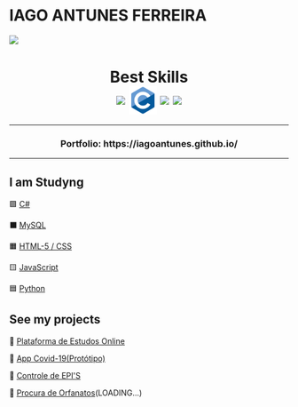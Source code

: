 # IAGO ANTUNES FERREIRA


![](https://imgur.com/DPK9sFs.png)



<h1 align="center">Best Skills <br>

<img src="https://user-images.githubusercontent.com/63758301/117404758-e0a8d380-aee0-11eb-8f4c-771ec5b072b1.png" width = "50" align = "center">  
<img src="https://raw.githubusercontent.com/devicons/devicon/master/icons/c/c-original.svg" width = "50" align = "center" > 
<img src="https://imgur.com/puhpH3X.png" width = "50" align = "center">
<img src="https://imgur.com/nOkin5E.png" width = "50" align = "center" > 
</h1>



***
<h3 align = "center">
   Portfolio: https://iagoantunes.github.io/
 </h3>
 
***
## I am Studyng

:purple_square: [C#](https://github.com/IagoAntunes/C-sharp-_Learning)

:black_large_square: [MySQL](https://github.com/IagoAntunes/MYSQL)

:orange_square: [HTML-5 / CSS](https://github.com/IagoAntunes/HTML-5__learning)
 
 :yellow_square: [JavaScript](https://github.com/IagoAntunes/Java-Script__learning)
 
 :blue_square: [Python](https://github.com/IagoAntunes/Python__learning)

## See my projects

:blue_book: [Plataforma de Estudos Online](https://github.com/IagoAntunes/NLW-2)

:hospital: [App Covid-19(Protótipo)](https://github.com/IagoAntunes/APP-COVID-19)

:construction: [Controle de EPI'S](https://github.com/IagoAntunes/Projeto-AlfaID)

:wedding: [Procura de Orfanatos](https://github.com/IagoAntunes/Happy-NLW)(LOADING...)


  
